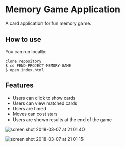 # Memory Game Application

A card application for fun memory game.

## How to use
You can run locally: 

```
clone repository
$ cd FEND-PROJECT-MEMORY-GAME
$ open index.html 
```

## Features

- Users can click to show cards
- Users can view matched cards
- Users are timed 
- Moves can cost stars 
- Users are shown results at the end of the game

![screen shot 2018-03-07 at 21 01 40](https://user-images.githubusercontent.com/27693622/37118237-7e019b1a-224b-11e8-88b3-d461a4b2cfcc.png)

![screen shot 2018-03-07 at 21 01 15](https://user-images.githubusercontent.com/27693622/37118306-c036c99c-224b-11e8-9e68-8e7bd4282dc2.png)
